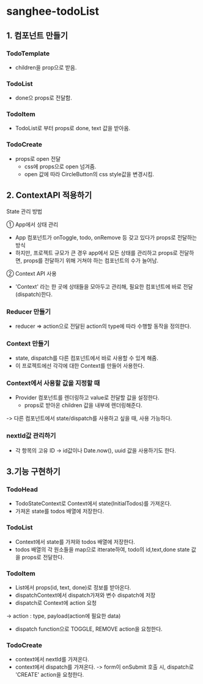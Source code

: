 # sanghee-todoList

## 1. 컴포넌트 만들기
### TodoTemplate
- children을 prop으로 받음.

### TodoList
- done으 props로 전달함.

### TodoItem
- TodoList로 부터 props로 done, text 값을 받아옴.

### TodoCreate
- props로 open 전달
  - css에 props으로 open 넘겨줌. 
  - open 값에 따라 CircleButton의 css style값을 변경시킴.

## 2. ContextAPI 적용하기
State 관리 방법

① App에서 상태 관리
- App 컴포넌트가 onToggle, todo, onRemove 등 갖고 있다가 props로 전달하는 방식
- 하지만, 프로젝트 규모가 큰 경우 app에서 모든 상태를 관리하고 props로 전달하면, props를 전달하기 위해 거쳐야 하는 컴포넌트의 수가 늘어남.  

② Context API 사용
- 'Context' 라는 한 곳에 상태들을 모아두고 관리해, 필요한 컴포넌트에 바로 전달(dispatch)한다.

### Reducer 만들기
- reducer => action으로 전달된 action의 type에 따라 수행할 동작을 정의한다.

### Context 만들기
- state, dispatch를 다른 컴포넌트에서 바로 사용할 수 있게 해줌.
- 이 프로젝트에선 각각에 대한 Context를 만들어 사용한다.

### Context에서 사용할 값을 지정할 때
- Provider 컴포넌트를 렌더링하고 value로 전달할 값을 설정한다.
  - props로 받아온 children 값을 내부에 렌더링해준다.

-> 다른 컴포넌트에서 state/dispatch를 사용하고 싶을 때, 사용 가능하다.

### nextId값 관리하기
- 각 항목의 고유 ID -> id값이나 Date.now(), uuid 값을 사용하기도 한다.

## 3.기능 구현하기
### TodoHead
- TodoStateContext로 Context에서 state(InitialTodos)를 가져온다.
- 가져온 state를 todos 배열에 저장한다.

### TodoList
- Context에서 state를 가져와 todos 배열에 저장한다.
- todos 배열의 각 원소들을 map으로 itterate하여, todo의 id,text,done state 값을 props로 전달한다.

### TodoItem
- List에서 props(id, text, done)로 정보를 받아온다.
- dispatchContext에서 dispatch가져와 변수 dispatch에 저장
- dispatch로 Context에 action 요청

-> action : type, payload(action에 필요한 data) 
- dispatch function으로 TOGGLE, REMOVE action을 요청한다.

### TodoCreate
- context에서 nextId를 가져온다.
- context에서 dispatch를 가져온다.
-> form이 onSubmit 호출 시, dispatch로 'CREATE' action을 요청한다.

